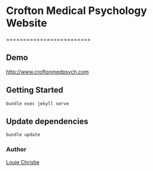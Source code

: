 # Crofton Medical Psychology Website

=========================

## Demo

<http://www.croftonmedpsych.com>

## Getting Started

```console
bundle exec jekyll serve
```

## Update dependencies

```console
bundle update 
```

### Author

[Louie Christie](https://www.louiechristie.com/)
